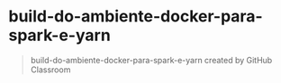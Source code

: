 # build-do-ambiente-docker-para-spark-e-yarn

> build-do-ambiente-docker-para-spark-e-yarn created by GitHub Classroom


